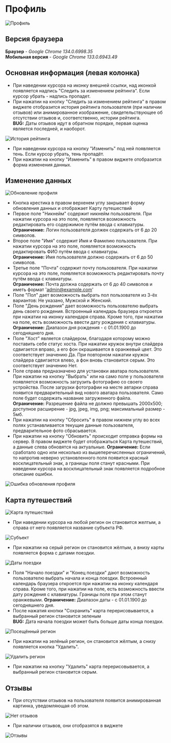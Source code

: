 # Профиль

![Профиль](assets/main.png)

## Версия браузера

**Браузер** - *Google Chrome 134.0.6998.35*  
**Мобильная версия** - *Google Chrome 133.0.6943.49*

## Основная информация (левая колонка)

- При наведении курсора на иконку внешней ссылки, над иконкой появляется надпись "Следить за изменением рейтинга". Если курсор убрать - надпись пропадет.
- При нажатии на кнопку "Следить за изменением рейтинга" в правом виджете отобразится история рейтинга пользователя (при наличии отзывов) или анимированное изображение, свидетельствующее об отсутствии отзывов и, соответственно, истории рейтинга.  
**BUG:** Даты отзывов идут в обратном порядке, первая оценка является последней, и наоборот.

![История рейтинга](assets/rating.png)

- При наведении курсора на кнопку "Изменить" под ней появляется тень. Если курсор убрать, тень пропадёт.
- При нажатии на кнопку "Изменить" в правом виджете отобразится форма изменения данных.

## Изменение данных

![Обновление профиля](assets/profileUpdate.png)

- Кнопка крестика в правом верхенем углу закрывает форму обновления данных и отображает Карту путешествий
- Первое поле "Никнейм" содержит никнейм пользователя. При нажатии курсора на это поле, появляется возможность редактировать его содержимое путём ввода с клавиатуры.  
**Ограничение:** Логин пользователя должен содержать от 6 до 20 символов.
- Второе поле "Имя" содержит Имя и Фамилию пользователя. При нажатии курсора на это поле, появляется возможность редактировать ФИО путём ввода с клавиатуры.  
**Ограничение:** Имя пользователя должно содержать от 6 до 50 символов.
- Третье поле "Почта" содержит почту пользователя. При нажатии курсора на это поле, появляется возможность редактировать почту путём ввода с клавиатуры.  
**Ограничение:** Почта должна содержать от 6 до 40 символов и иметь формат 'admin@example.com'
- Поле "Пол" дает возможность выбрать пол пользователя из 3-ёх вариантов: Не указано, Мужской и Женский.
- Поле "День рождения" дает возможность пользователю выбрать день своего рождения. Встроенный календарь браузера откроется при нажатии на иконку календаря справа. Кроме того, при нажатии на поле, есть возможность ввести дату рождения с клавиатуры.  
**Ограничение:** Диапазон дня рождения - с 01.01.1900 до сегодняшнего дня.
- Поле "Хост" является слайдером, благодаря которому можно поставить себе статус хоста. При нажатии кружок внутри слайдера сдвигается вправо, а его фон окрашивается в оранжевый цвет. Это соответствует значению Да. При повторном нажатии кружок слайдера сдвигается влево, а фон вновь становится серым. Это соответствует значению Нет.
- Поле справа предназначено для установки аватара пользователя. При нажатии на кнопку "Выбрать" или на само поле у пользователя появляется возможность загрузить фотографию со своего устройства. После загрузки фотографии на месте автарки справа появится предварительный вид нового аватара пользователя. Само поле будет содержать название загруженного файла.  
**Ограничение:** Разрешение файла не должно превышать 2000x500; доступное расширение - jpg, jpeg, img, png; максимальный размер - 5мб.
- При нажатии на кнопку "Сбросить" в правом нижнем углу во всех полях устанавливается текущие данные пользователя, предварительное фото сбрасывается.
- При нажатии на кнопку "Обновить" происходит отправка формы на сервер. В правом виджете будет отображаться Карта путешествий, а данные слева обновятся на актуальные.
**Ограничение:** Если сработало одно или несколько из вышеперечисленных ограничений, то напротив неверно установленного поля появится красный восклицательный знак, а границы поля станут красными. При наведении курсора на восклицательный знак появляется подробное описание ошибки.

![Ошибка обновления профиля](assets/errorUpdate.png)

## Карта путешествий

![Карта путешествий](assets/travelMap.png)

- При наведении курсора на любой регион он становится желтым, а справа от него появляется название субъекта РФ.

![Субъект](assets/subject.png)

- При нажатии на серый регион он становится жёлтым, а внизу карты появляется форма с датами поездки.

![Даты поездки](assets/travelDates.png)

- Поля "Начало поездки" и "Конец поездки" дают возможность пользователю выбрать начала и конца поездки. Встроенный календарь браузера откроется при нажатии на иконку календаря справа. Кроме того, при нажатии на поле, есть возможность ввести дату рождения с клавиатуры. Границы поля при этом станут оранжевыми.
**Ограничение:** Диапазон даты - с 01.01.1900 до сегодняшнего дня.
- После нажатия кнопки "Сохранить" карта перерисовывается, а выбранный регион становится зеленым  
**BUG:** Дата начала поездки может быть больше даты конца поездки.

![Посещённый регион](assets/visitedRegion.png)

- При нажатии на зелёный регион, он становится жёлтым, а снизу появляется кнопка "Удалить".

![Удалить регион](assets/deleteRegion.png)

- При нажатии на кнопку "Удалить" карта перерисовывается, а выбранный регион становится серым.

## Отзывы

- При отсутствии отзывов на пользователя появится анимированная картинка, уведомляющая об этом.

![Нет отзывов](assets/noReviews.png)

- При наличии отзывов, они отобразятся в виджете

![Отзывы](assets/reviews.png)
